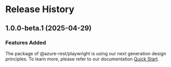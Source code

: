 # Release History
    
## 1.0.0-beta.1 (2025-04-29)

### Features Added

The package of @azure-rest/playwright is using our next generation design principles. To learn more, please refer to our documentation [Quick Start](https://aka.ms/azsdk/js/mgmt/quickstart).
